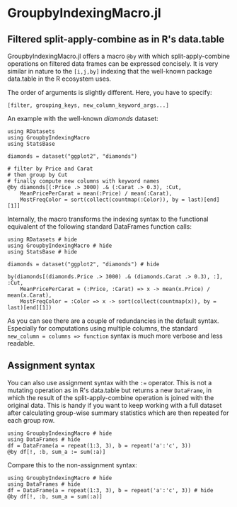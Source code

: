 # GroupbyIndexingMacro.jl

## Filtered split-apply-combine as in R's data.table

GroupbyIndexingMacro.jl offers a macro `@by` with which
split-apply-combine operations on filtered data frames can be expressed concisely. It is very similar in nature
to the `[i,j,by]` indexing that the well-known package data.table in the R ecosystem uses.

The order of arguments is slightly different. Here, you have to specify:

`[filter, grouping_keys, new_column_keyword_args...]`

An example with the well-known *diamonds* dataset:

```@example
using RDatasets
using GroupbyIndexingMacro
using StatsBase

diamonds = dataset("ggplot2", "diamonds")

# filter by Price and Carat
# then group by Cut
# finally compute new columns with keyword names
@by diamonds[(:Price .> 3000) .& (:Carat .> 0.3), :Cut,
    MeanPricePerCarat = mean(:Price) / mean(:Carat),
    MostFreqColor = sort(collect(countmap(:Color)), by = last)[end][1]]
```

Internally, the macro transforms the indexing syntax to the functional equivalent of
the following standard DataFrames function calls:

```@example
using RDatasets # hide
using GroupbyIndexingMacro # hide
using StatsBase # hide

diamonds = dataset("ggplot2", "diamonds") # hide

by(diamonds[(diamonds.Price .> 3000) .& (diamonds.Carat .> 0.3), :], :Cut,
    MeanPricePerCarat = (:Price, :Carat) => x -> mean(x.Price) / mean(x.Carat),
    MostFreqColor = :Color => x -> sort(collect(countmap(x)), by = last)[end][1])
```

As you can see there are a couple of redundancies in the default syntax. Especially for computations using multiple columns, the standard `new_column = columns => function` syntax is much more verbose and less readable.

## Assignment syntax

You can also use assignment syntax with the `:=` operator. This is not a mutating
operation as in R's data.table but returns a new `DataFrame`, in which the result of the
split-apply-combine operation is joined with the original data. This is handy if you
want to keep working with a full dataset after calculating group-wise summary statistics
which are then repeated for each group row.

```@example
using GroupbyIndexingMacro # hide
using DataFrames # hide
df = DataFrame(a = repeat(1:3, 3), b = repeat('a':'c', 3))
@by df[!, :b, sum_a := sum(:a)]
```

Compare this to the non-assignment syntax:

```@example
using GroupbyIndexingMacro # hide
using DataFrames # hide
df = DataFrame(a = repeat(1:3, 3), b = repeat('a':'c', 3)) # hide
@by df[!, :b, sum_a = sum(:a)]
```
